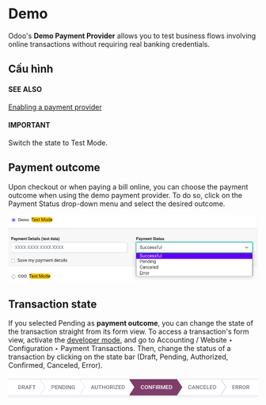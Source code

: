 # Demo

Odoo's **Demo Payment Provider** allows you to test business flows involving online transactions
without requiring real banking credentials.

## Cấu hình

#### SEE ALSO
[Enabling a payment provider](applications/finance/payment_providers.md#payment-providers-add-new)

#### IMPORTANT
Switch the state to Test Mode.

## Payment outcome

Upon checkout or when paying a bill online, you can choose the payment outcome when using the demo
payment provider. To do so, click on the Payment Status drop-down menu and select the
desired outcome.

![Payment status outcomes.](../../../.gitbook/assets/demo-payment-outcome.png)

## Transaction state

If you selected Pending as **payment outcome**, you can change the state of the
transaction straight from its form view. To access a transaction's form view, activate the
[developer mode](applications/general/developer_mode.md#developer-mode), and go to Accounting / Website ‣
Configuration ‣ Payment Transactions. Then, change the status of a transaction by clicking on the
state bar (Draft, Pending, Authorized, Confirmed, Canceled, Error).

![Thanh trạng thái giao dịch](../../../.gitbook/assets/demo-view-form.png)
